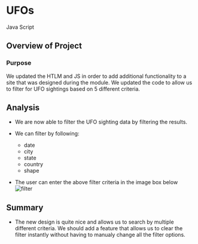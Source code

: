 # UFOs
Java Script

## Overview of Project

### Purpose

We updated the HTLM and JS in order to add additional functionality to a site that was designed during the module. We updated the code to allow us to filter for UFO sightings based on 5 different criteria. 

## Analysis

- We are now able to filter the UFO sighting data by filtering  the results. 
- We can filter by following:
    - date
    - city
    - state
    - country 
    - shape

- The user can enter the above filter criteria in the image box below
![filter](https://user-images.githubusercontent.com/87611145/139598435-d7926173-aecf-441a-9310-7437f99a2324.png)

## Summary

- The new design is quite nice and allows us to search by multiple different criteria. We should add a feature that allows us to clear the filter instantly without having to manualy change all the filter options. 

